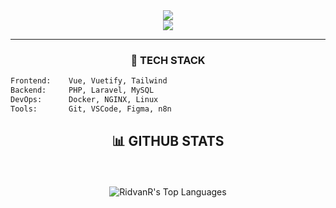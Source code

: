<!-- README.md -->

<div align="center">

<img src="https://capsule-render.vercel.app/api?type=waving&color=85,37,130&height=200&section=header&text=RIDVAN%20RULANI&fontColor=ffffff&fontSize=40&animation=fadeIn&desc=code%20%7C%20structure%20%7C%20silence&descSize=16&descAlignY=65" />

<br/>

<img src="https://readme-typing-svg.demolab.com?font=Fira+Code&size=20&pause=1000&color=9ED1FF&center=true&vCenter=true&width=435&lines=Vue+%7C+Vuetify+%7C+Docker+%7C+NGINX;code.+design.+automatisierung." />

</div>

---

<div align="center">

### 🔧 TECH STACK
</div>

```txt
Frontend:    Vue, Vuetify, Tailwind
Backend:     PHP, Laravel, MySQL
DevOps:      Docker, NGINX, Linux
Tools:       Git, VSCode, Figma, n8n

```

<div align="center">

## 📊 GITHUB STATS

<br/><br/>
![RidvanR's Top Languages](https://github-readme-stats.vercel.app/api/top-langs/?username=RidvanR&theme=tokyonight&show_icons=true&hide_border=true&layout=compact)

</div>



